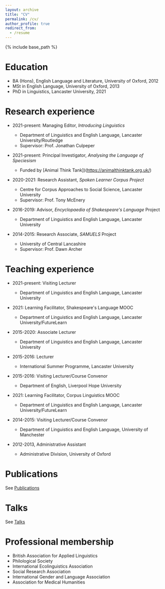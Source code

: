 ```yaml
---
layout: archive
title: "CV"
permalink: /cv/
author_profile: true
redirect_from:
  - /resume
---
```


{% include base_path %}

Education
======
* BA (Hons), English Language and Literature, University of Oxford, 2012
* MSt in English Language, University of Oxford, 2013
* PhD in Linguistics, Lancaster University, 2021 

Research experience
======
* 2021-present: Managing Editor, *Introducing Linguistics*
  * Department of Linguistics and English Language, Lancaster University/Routledge
  * Supervisor: Prof. Jonathan Culpeper 

* 2021-present: Principal Investigator, *Analysing the Language of Speciesism*
  * Funded by [Animal Think Tank])(https://animalthinktank.org.uk/)

* 2020-2021: Research Assistant, *Spoken Learner Corpus Project*
  * Centre for Corpus Approaches to Social Science, Lancaster University
  * Supervisor: Prof. Tony McEnery
  
* 2016-2019: Advisor, *Encyclopaedia of Shakespeare's Language* Project
  * Department of Linguistics and English Language, Lancaster University
 
* 2014-2015: Research Associate, *SAMUELS* Project
  * University of Central Lancashire
  * Supervisor: Prof. Dawn Archer
 
Teaching experience
======
* 2021-present: Visiting Lecturer
  * Department of Linguistics and English Language, Lancaster University

* 2021: Learning Facilitator, Shakespeare's Language MOOC
  * Department of Linguistics and English Language, Lancaster University/FutureLearn

* 2015-2020: Associate Lecturer 
  * Department of Linguistics and English Language, Lancaster University

* 2015-2016: Lecturer
  * International Summer Programme, Lancaster University
  
* 2015-2016: Visiting Lecturer/Course Convenor
  * Department of English, Liverpool Hope University

* 2021: Learning Facilitator, Corpus Linguistics MOOC
  * Department of Linguistics and English Language, Lancaster University/FutureLearn
  
* 2014-2015: Visiting Lecturer/Course Convenor
  * Department of Linguistics and English Language, University of Manchester

* 2012-2013, Administrative Assistant
  * Administrative Division, University of Oxford



Publications
======

  See [Publications](https://bethmalory.github.io/publications/)  
  
  
Talks
======

See [Talks](https://bethmalory.github.io/talks/)  

  
Professional membership
======
* British Association for Applied Linguistics
* Philological Society
* International Ecolinguistics Association
* Social Research Association
* International Gender and Language Association
* Association for Medical Humanities
